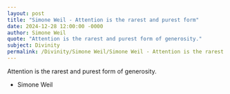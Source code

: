 ```yaml
---
layout: post
title: "Simone Weil - Attention is the rarest and purest form"
date: 2024-12-28 12:00:00 -0000
author: Simone Weil
quote: "Attention is the rarest and purest form of generosity."
subject: Divinity
permalink: /Divinity/Simone Weil/Simone Weil - Attention is the rarest and purest form
---
```


Attention is the rarest and purest form of generosity.

- Simone Weil
